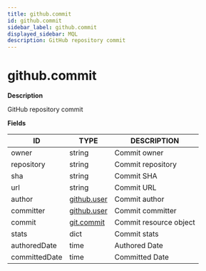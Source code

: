 ```yaml
---
title: github.commit
id: github.commit
sidebar_label: github.commit
displayed_sidebar: MQL
description: GitHub repository commit
---
```


# github.commit

**Description**

GitHub repository commit

**Fields**

| ID            | TYPE                          | DESCRIPTION            |
| ------------- | ----------------------------- | ---------------------- |
| owner         | string                        | Commit owner           |
| repository    | string                        | Commit repository      |
| sha           | string                        | Commit SHA             |
| url           | string                        | Commit URL             |
| author        | [github.user](github.user.md) | Commit author          |
| committer     | [github.user](github.user.md) | Commit committer       |
| commit        | [git.commit](git.commit.md)   | Commit resource object |
| stats         | dict                          | Commit stats           |
| authoredDate  | time                          | Authored Date          |
| committedDate | time                          | Committed Date         |
